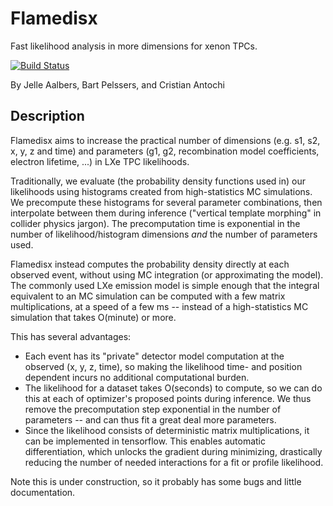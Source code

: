 Flamedisx
==========

Fast likelihood analysis in more dimensions for xenon TPCs.

[![Build Status](https://travis-ci.org/FlamTeam/flamedisx.svg?branch=master)](https://travis-ci.org/JelleAalbers/flamedisx)

By Jelle Aalbers, Bart Pelssers, and Cristian Antochi

Description
-------------

Flamedisx aims to increase the practical number of dimensions (e.g. s1, s2, x, 
y, z and time) and parameters (g1, g2, recombination model coefficients, 
electron lifetime, ...) in LXe TPC likelihoods.

Traditionally, we evaluate (the probability density functions used in) our likelihoods using histograms created from high-statistics MC simulations. We precompute these histograms for several parameter combinations, then interpolate between them during inference ("vertical template morphing" in collider physics jargon). The precomputation time is exponential in the number of likelihood/histogram dimensions *and* the number of parameters used.

Flamedisx instead computes the probability density directly at each observed event, without using MC integration (or approximating the model). The commonly used LXe emission model is simple enough that the integral equivalent to an MC simulation can be computed with a few matrix multiplications, at a speed of a few ms -- instead of a high-statistics MC simulation that takes O(minute) or more.

This has several advantages:
  - Each event has its "private" detector model computation at the observed (x, y, z, time), so making the likelihood time- and position dependent incurs no additional computational burden. 
  - The likelihood for a dataset takes O(seconds) to compute, so we can do this at each of optimizer's proposed points during inference. We thus remove the precomputation step exponential in the number of parameters -- and can thus fit a great deal more parameters.
  - Since the likelihood consists of deterministic matrix multiplications, it can be implemented in tensorflow. This enables automatic differentiation, which unlocks the gradient during minimizing, drastically reducing the number of needed interactions for a fit or profile likelihood.
  
Note this is under construction, so it probably has some bugs and little documentation.


